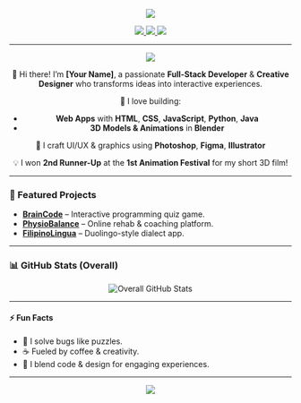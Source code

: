 <!-- Wave Header -->
<p align="center">
  <img src="https://capsule-render.vercel.app/api?type=waving&color=0:1e3c72,100:2a5298&height=200&section=header&text=Hey%2C%20I'm%20[Your%20Name]!&fontSize=40&fontColor=ffffff&animation=twinkling" />
</p>

<!-- Profile & Contact Badges -->
<p align="center">
  <a href="https://github.com/yourusername">
    <img src="https://img.shields.io/github/followers/yourusername?label=Follow&style=social" />
  </a>
  <a href="mailto:your.email@example.com">
    <img src="https://img.shields.io/badge/Email-Contact-blue?style=flat-square&logo=gmail" />
  </a>
  <a href="https://www.linkedin.com/in/yourlinkedin/">
    <img src="https://img.shields.io/badge/LinkedIn-Connect-blue?style=flat-square&logo=linkedin" />
  </a>
</p>

---

<!-- About Me Banner -->
<p align="center">
  <img src="https://capsule-render.vercel.app/api?type=rect&color=0:ff7e5f,100:feb47b&height=120&section=body&text=Full-Stack+Developer+&+Creative+Designer&fontSize=28&fontColor=ffffff" />
</p>

<!-- About Me Details -->
<div align="center">

👋 Hi there! I’m **[Your Name]**, a passionate **Full-Stack Developer** & **Creative Designer** who transforms ideas into interactive experiences.

🔭 I love building:
- **Web Apps** with **HTML**, **CSS**, **JavaScript**, **Python**, **Java**  
- **3D Models & Animations** in **Blender**  

🌱 I craft UI/UX & graphics using **Photoshop**, **Figma**, **Illustrator**  

💡 I won **2nd Runner-Up** at the **1st Animation Festival** for my short 3D film!  

</div>

---

### 🚀 Featured Projects

- [**BrainCode**](https://github.com/yourusername/braincode) – Interactive programming quiz game.  
- [**PhysioBalance**](https://github.com/yourusername/physiobalance) – Online rehab & coaching platform.  
- [**FilipinoLingua**](https://github.com/yourusername/filipinolingua) – Duolingo-style dialect app.

---

### 📊 GitHub Stats (Overall)

<p align="center">
  <img src="https://github-readme-stats.vercel.app/api?username=yourusername&show_icons=true&include_all_commits=true&count_private=true&theme=radical" alt="Overall GitHub Stats" />
</p>

---

#### ⚡ Fun Facts

- 🧩 I solve bugs like puzzles.  
- ☕ Fueled by coffee & creativity.  
- 🎨 I blend code & design for engaging experiences.

---

<p align="center">
  <img src="https://capsule-render.vercel.app/api?type=wave&color=0:2a5298,100:1e3c72&height=80&section=footer" />
</p>
